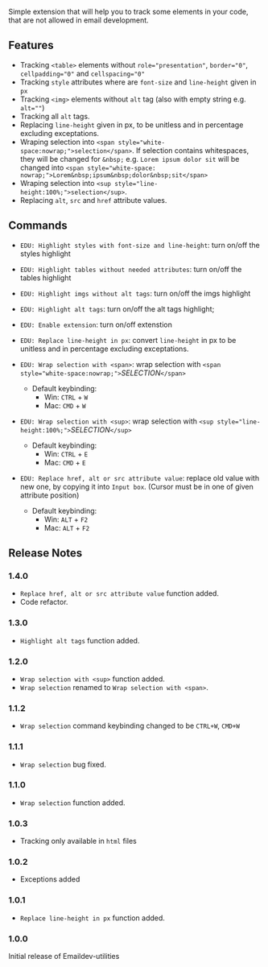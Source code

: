 Simple extension that will help you to track some elements in your code, that are not allowed in email development.

## Features

- Tracking `<table>` elements without `role="presentation"`, `border="0"`, `cellpadding="0"` and `cellspacing="0"`
- Tracking `style` attributes where are `font-size` and `line-height` given in `px`
- Tracking `<img>` elements without `alt` tag (also with empty string e.g. `alt=""`)
- Tracking all `alt` tags.
- Replacing `line-height` given in px, to be unitless and in percentage excluding exceptations.
- Wraping selection into `<span style="white-space:nowrap;">selection</span>`. If selection contains whitespaces, they will be changed for `&nbsp;` e.g. `Lorem ipsum dolor sit` will be changed into `<span style="white-space: nowrap;">Lorem&nbsp;ipsum&nbsp;dolor&nbsp;sit</span>`
- Wraping selection into `<sup style="line-height:100%;">selection</sup>`.
- Replacing `alt`, `src` and `href` attribute values.

## Commands

- `EDU: Highlight styles with font-size and line-height`: turn on/off the styles highlight
- `EDU: Highlight tables without needed attributes`: turn on/off the tables highlight
- `EDU: Highlight imgs without alt tags`: turn on/off the imgs highlight
- `EDU: Highlight alt tags`: turn on/off the alt tags highlight;
- `EDU: Enable extension`: turn on/off extenstion
- `EDU: Replace line-height in px`: convert `line-height` in px to be unitless and in percentage excluding exceptations.
- `EDU: Wrap selection with <span>`: wrap selection with `<span style="white-space:nowrap;">`_SELECTION_`</span>`

  - Default keybinding:
    - Win: `CTRL` + `W`
    - Mac: `CMD` + `W`

- `EDU: Wrap selection with <sup>`: wrap selection with `<sup style="line-height:100%;">`_SELECTION_`</sup>`

  - Default keybinding:
    - Win: `CTRL` + `E`
    - Mac: `CMD` + `E`

- `EDU: Replace href, alt or src attribute value`: replace old value with new one, by copying it into `Input box`. (Cursor must be in one of given attribute position)
  - Default keybinding:
    - Win: `ALT` + `F2`
    - Mac: `ALT` + `F2`

## Release Notes

### 1.4.0

- `Replace href, alt or src attribute value` function added.
- Code refactor.

### 1.3.0

- `Highlight alt tags` function added.

### 1.2.0

- `Wrap selection with <sup>` function added.
- `Wrap selection` renamed to `Wrap selection with <span>`.

### 1.1.2

- `Wrap selection` command keybinding changed to be `CTRL+W`, `CMD+W`

### 1.1.1

- `Wrap selection` bug fixed.

### 1.1.0

- `Wrap selection` function added.

### 1.0.3

- Tracking only available in `html` files

### 1.0.2

- Exceptions added

### 1.0.1

- `Replace line-height in px` function added.

### 1.0.0

Initial release of Emaildev-utilities
